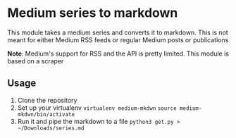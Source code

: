 # Medium series to markdown

This module takes a medium series and converts
it to markdown. This is not meant for either Medium RSS feeds or regular Medium posts or publications

**Note**: Medium's support for RSS and the API is pretty limited. This module is based on a scraper

## Usage
1. Clone the repository
2. Set up your virtualenv
`virtualenv medium-mkdwn`
`source medium-mkdwn/bin/activate`
1. Run it and pipe the markdown to a file
`python3 get.py > ~/Downloads/series.md`